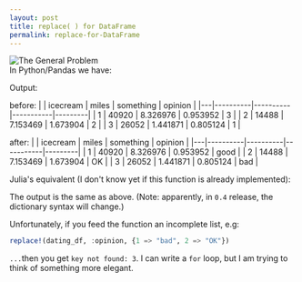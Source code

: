 ```yaml
---
layout: post
title: replace( ) for DataFrame
permalink: replace-for-DataFrame
---
```


<div dir="ltr" style="text-align: left;" trbidi="on">
<div dir="ltr" style="text-align: left;" trbidi="on">
<img alt="The General Problem" src="http://imgs.xkcd.com/comics/the_general_problem.png" /><br />
In Python/Pandas we have:

<script src="https://gist.github.com/aflyax/29fbce693d198040cd68.js"></script>
Output:

before: 
|   | icecream | miles    | something | opinion |
|---|----------|----------|-----------|---------|
| 1 | 40920    | 8.326976 | 0.953952  | 3       |
| 2 | 14488    | 7.153469 | 1.673904  | 2       |
| 3 | 26052    | 1.441871 | 0.805124  | 1       |

after:
|   | icecream | miles    | something | opinion |
|---|----------|----------|-----------|---------|
| 1 | 40920    | 8.326976 | 0.953952  | good    |
| 2 | 14488    | 7.153469 | 1.673904  | OK      |
| 3 | 26052    | 1.441871 | 0.805124  | bad     |

Julia's equivalent (I don't know yet if this function is already implemented):
<br />
<script src="https://gist.github.com/aflyax/23dfcfcedc53e44026f0.js"></script>

The output is the same as above. (Note: apparently, in <code>0.4</code> release, the dictionary syntax will change.)

Unfortunately, if you feed the function an incomplete list, e.g:
<!--<div class="highlight highlight-julia"><pre><span class="pl-s3">replace!</span>(dating_df, <span class="pl-c1">:opinion</span>, {<span class="pl-c1">1</span> <span class="pl-k">=</span><span class="pl-k">&gt;</span> <span class="pl-s1"><span class="pl-pds">"</span>bad<span class="pl-pds">"</span></span>, <span class="pl-c1">2</span> <span class="pl-k">=</span><span class="pl-k">&gt;</span> <span class="pl-s1"><span class="pl-pds">"</span>OK<span class="pl-pds">"</span></span>})</pre></div>-->

``` julia
replace!(dating_df, :opinion, {1 => "bad", 2 => "OK"})
```

`...`then you get `key not found: 3`. I can write a `for` loop, but I am trying to think of something more elegant.
